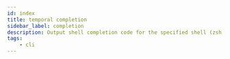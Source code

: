 ```yaml
---
id: index
title: temporal completion
sidebar_label: completion
description: Output shell completion code for the specified shell (zsh, bash).
tags:
	- cli
---
```

